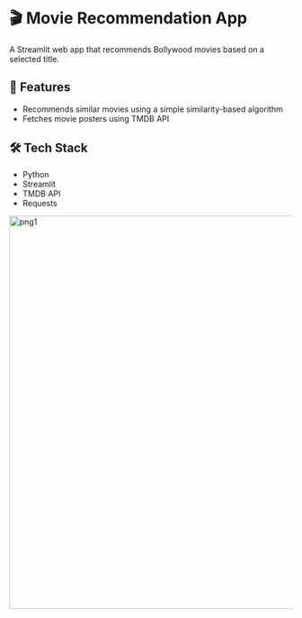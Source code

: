# 🎬 Movie Recommendation App

A Streamlit web app that recommends Bollywood movies based on a selected title.

## 🚀 Features
- Recommends similar movies using a simple similarity-based algorithm
- Fetches movie posters using TMDB API


## 🛠️ Tech Stack
- Python
- Streamlit
- TMDB API
- Requests

<img width="653" height="698" alt="png1" src="https://github.com/user-attachments/assets/8a55653d-a16e-4347-919b-582a8006395b" />


